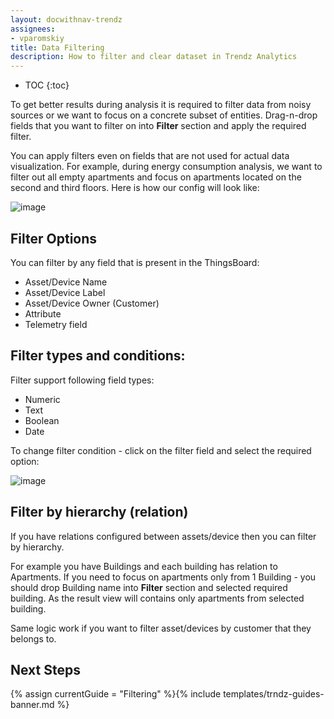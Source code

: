 ```yaml
---
layout: docwithnav-trendz
assignees:
- vparomskiy
title: Data Filtering
description: How to filter and clear dataset in Trendz Analytics 
---
```


* TOC
{:toc}

To get better results during analysis it is required to filter data from noisy sources or we want to focus on a concrete subset of entities. 
Drag-n-drop fields that you want to filter on into **Filter** section and apply the required filter. 

You can apply filters even on fields that are not used for actual data visualization. For example, during energy consumption analysis, we want to filter out all 
empty apartments and focus on apartments located on the second and third floors. Here is how our config will look like:

![image](https://img.thingsboard.io/trendz/filter-example.png)


## Filter Options

You can filter by any field that is present in the ThingsBoard:
* Asset/Device Name 
* Asset/Device Label 
* Asset/Device Owner (Customer) 
* Attribute
* Telemetry field


## Filter types and conditions:

Filter support following field types:
* Numeric
* Text 
* Boolean
* Date 

To change filter condition - click on the filter field and select the required option:

![image](https://img.thingsboard.io/trendz/filter-dialog.png)

## Filter by hierarchy (relation)

If you have relations configured between assets/device then you can filter by hierarchy. 

For example you have Buildings and each building has relation to Apartments. If you need to focus on apartments only 
from 1 Building - you should drop Building name into **Filter** section and selected required building. As the result 
view will contains only apartments from selected building.

Same logic work if you want to filter asset/devices by customer that they belongs to.

## Next Steps

{% assign currentGuide = "Filtering" %}{% include templates/trndz-guides-banner.md %}